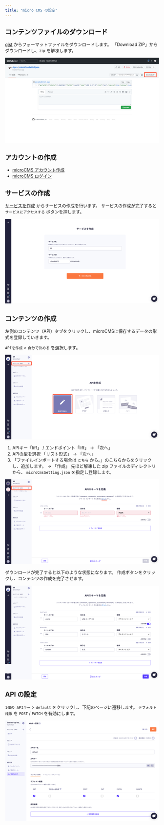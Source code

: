 ```yaml
---
title: "micro CMS の設定"
---
```


## コンテンツファイルのダウンロード

[gist](https://gist.github.com/4geru/938f6f8d5a9c994ed7e2c19830546e41) からフォーマットファイルをダウンロードします。
「Download ZIP」からダウンロードし、zip を解凍します。

![](/images/books/line-revup-2022-liff-line-bot-handson/micro-cms-gist.png)

## アカウントの作成

- [microCMS アカウント作成](https://app.microcms.io/signup)
- [microCMS ログイン](https://app.microcms.io/signin)

## サービスの作成

[サービスを作成](https://app.microcms.io/create-service) からサービスの作成を行います。
サービスの作成が完了すると `サービスにアクセスする` ボタンを押します。

![](/images/books/line-revup-2022-liff-line-bot-handson/micro-cms-create-service.png)

## コンテンツの作成

左側のコンテンツ（API）タブをクリックし、microCMSに保存するデータの形式を登録していきます。

`APIを作成` > `自分で決める` を選択します。

![](/images/books/line-revup-2022-liff-line-bot-handson/micro-cms-create-api.png)

1. APIキー「liff」 / エンドポイント「liff」 → 「次へ」
2. APIの型を選択 「リスト形式」 → 「次へ」
3. 「ファイルインポートする場合は `こちら` から。」のこちらからをクリックし、追加します。 → 「作成」
  先ほど解凍した zip ファイルのディレクトリから、 `microCmsSetting.json` を指定し登録します。

![](/images/books/line-revup-2022-liff-line-bot-handson/micro-cms-setup-api.png)

ダウンロードが完了すると以下のような状態になります。
作成ボタンをクリックし、コンテンツの作成を完了させます。

![](/images/books/line-revup-2022-liff-line-bot-handson/micro-cms-check-api.png)

## API の設定

`1個の APIキー` > `default` をクリックし、下記のページに遷移します。
`デフォルト権限` を `POST` / `PATCH` を有効にします。

![](/images/books/line-revup-2022-liff-line-bot-handson/micro-cms-change-get-post-patch-edit.png)
